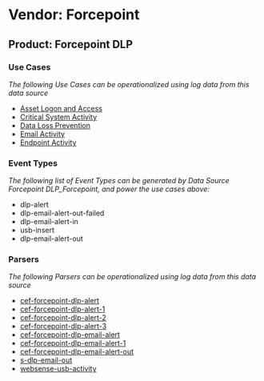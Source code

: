 Vendor: Forcepoint
==================
Product: Forcepoint DLP
-----------------------

### Use Cases

_The following Use Cases can be operationalized using log data from this data source_

* [Asset Logon and Access](../UseCases/usecase_asset_logon_and_access.md)
* [Critical System Activity](../UseCases/usecase_critical_system_activity.md)
* [Data Loss Prevention](../UseCases/usecase_data_loss_prevention.md)
* [Email Activity](../UseCases/usecase_email_activity.md)
* [Endpoint Activity](../UseCases/usecase_endpoint_activity.md)


### Event Types

_The following list of Event Types can be generated by Data Source Forcepoint DLP_Forcepoint, and power the use cases above:_

- dlp-alert
- dlp-email-alert-out-failed
- dlp-email-alert-in
- usb-insert
- dlp-email-alert-out


### Parsers

_The following Parsers can be operationalized using log data from this data source_

* [cef-forcepoint-dlp-alert](../Parsers/parserContent_cef-forcepoint-dlp-alert.md)
* [cef-forcepoint-dlp-alert-1](../Parsers/parserContent_cef-forcepoint-dlp-alert-1.md)
* [cef-forcepoint-dlp-alert-2](../Parsers/parserContent_cef-forcepoint-dlp-alert-2.md)
* [cef-forcepoint-dlp-alert-3](../Parsers/parserContent_cef-forcepoint-dlp-alert-3.md)
* [cef-forcepoint-dlp-email-alert](../Parsers/parserContent_cef-forcepoint-dlp-email-alert.md)
* [cef-forcepoint-dlp-email-alert-1](../Parsers/parserContent_cef-forcepoint-dlp-email-alert-1.md)
* [cef-forcepoint-dlp-email-alert-out](../Parsers/parserContent_cef-forcepoint-dlp-email-alert-out.md)
* [s-dlp-email-out](../Parsers/parserContent_s-dlp-email-out.md)
* [websense-usb-activity](../Parsers/parserContent_websense-usb-activity.md)
